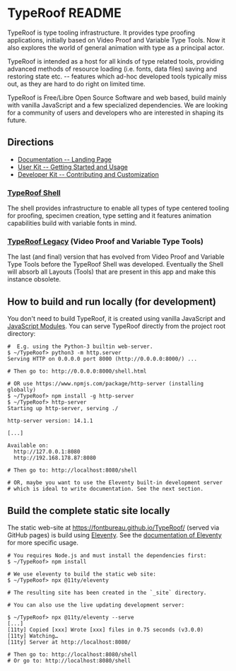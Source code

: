 # TypeRoof README

TypeRoof is type tooling infrastructure. It provides type proofing applications,
initially based on Video Proof and Variable Type Tools. Now it also explores
the world of general animation with type as a principal actor.

TypeRoof is intended as a host for all kinds of type related tools, providing
advanced methods of resource loading (i.e. fonts, data files) saving and
restoring state etc. -- features which ad-hoc developed tools
typically miss out, as they are hard to do right on limited time.

TypeRoof is Free/Libre Open Source Software and web based, build mainly with
vanilla JavaScript and a few specialized dependencies. We are looking for
a community of users and developers who are interested in shaping its future.

## Directions

* [Documentation -- Landing Page](https://fontbureau.github.io/TypeRoof/docs)
* [User Kit -- Getting Started and Usage](https://fontbureau.github.io/TypeRoof/docs/usage)
* [Developer Kit -- Contributing and Customization](https://fontbureau.github.io/TypeRoof/docs/development)

### [TypeRoof Shell](https://fontbureau.github.io/TypeRoof/shell)

The shell provides infrastructure to enable all types of type centered
tooling for proofing, specimen creation, type setting and it features
animation capabilities build with variable fonts in mind.

### [TypeRoof Legacy](/legacy) (Video Proof and Variable Type Tools)

The last (and final) version that has evolved from Video Proof and Variable
Type Tools before the TypeRoof Shell was developed. Eventually the Shell
will absorb all Layouts (Tools) that are present in this app and make this
instance obsolete.

## How to build and run locally (for development)

You don't need to build TypeRoof, it is created using vanilla JavaScript and
[JavaScript Modules](https://developer.mozilla.org/en-US/docs/Web/JavaScript/Guide/Modules). You can serve TypeRoof directly from the project root directory:

```
#  E.g. using the Python-3 builtin web-server.
$ ~/TypeRoof> python3 -m http.server
Serving HTTP on 0.0.0.0 port 8000 (http://0.0.0.0:8000/) ...

# Then go to: http://0.0.0.0:8000/shell.html

# OR use https://www.npmjs.com/package/http-server (installing globally)
$ ~/TypeRoof> npm install -g http-server
$ ~/TypeRoof> http-server
Starting up http-server, serving ./

http-server version: 14.1.1

[...]

Available on:
  http://127.0.0.1:8080
  http://192.168.178.87:8080

# Then go to: http://localhost:8080/shell

# OR, maybe you want to use the Eleventy built-in development server
# which is ideal to write documentation. See the next section.
```


## Build the complete static site locally

The static web-site at https://fontbureau.github.io/TypeRoof/ (served via GitHub pages)
is build using [Eleventy](https://www.11ty.dev/). See the [documentation of Eleventy](https://www.11ty.dev/docs/)
for more specific usage.

```
# You requires Node.js and must install the dependencies first:
$ ~/TypeRoof> npm install

# We use eleventy to build the static web site:
$ ~/TypeRoof> npx @11ty/eleventy

# The resulting site has been created in the `_site` directory.

# You can also use the live updating development server:

$ ~/TypeRoof> npx @11ty/eleventy --serve
[...]
[11ty] Copied [xxx] Wrote [xxx] files in 0.75 seconds (v3.0.0)
[11ty] Watching…
[11ty] Server at http://localhost:8080/

# Then go to: http://localhost:8080/shell
# Or go to: http://localhost:8080/shell

```
